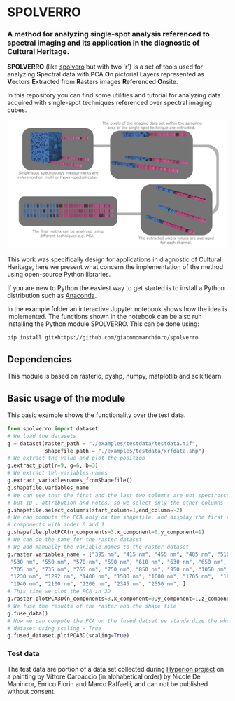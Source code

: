 # SPOLVERRO
### A method for analyzing single-spot analysis referenced to spectral imaging and its application in the diagnostic of Cultural Heritage.

**SPOLVERRO** (like [spolvero](https://it.wikipedia.org/wiki/Spolvero) but with two 'r') is a set of tools used for analyzing **S**pectral data with **P**CA **O**n pictorial **L**ayers represented as **V**ectors **E**xtracted from **R**asters images **R**eferenced **O**nsite.

In this repository you can find some utilities and tutorial for analyzing data acquired with single-spot techniques referenced over spectral imaging cubes.

![Alt text](images/visualabstract.jpg?raw=true "Graphic representation of the method proposed")

This work was specifically design for applications in diagnostic of Cultural Heritage, here we present what concern the implementation of the method using open-source Python libraries.

If you are new to Python the easiest way to get started is to install a Python distribution such as [Anaconda](https://www.anaconda.com/).

In the example folder an interactive Jupyter notebook shows how the idea is implemented.
The functions shown in the notebook can be also run installing the Python module SPOLVERRO.
This can be done using:

```
pip install git+https://github.com/giacomomarchioro/spolverro
```
## Dependencies
This module is based on rasterio, pyshp, numpy, matplotlib and scikitlearn.

## Basic usage of the module
This basic example shows the functionality over the test data.

  ```python
  from spolverro import dataset
  # We load the datasets
  g = dataset(raster_path = "./examples/testdata/testdata.tif",
              shapefile_path = "./examples/testdata/xrfdata.shp")
  # We extract the value and plot the position
  g.extract_plot(r=9, g=6, b=3)
  # We extract teh variables names
  g.extract_variablesnames_fromShapefile()
  g.shapefile.variables_name
  # We can see that the first and the last two columns are not spectroscopy data
  # but ID , attribution and notes, so we select only the other columns
  g.shapefile.select_columns(start_column=1,end_column=-2)
  # We can compute the PCA only on the shapefile, and display the first two
  # components with index 0 and 1.
  g.shapefile.plotPCA(n_components=3,x_component=0,y_component=1)
  # We can do the same for the raster dataset
  # We add manually the variable names to the raster dataset
  g.raster.variables_name = ["395 nm", "415 nm", "455 nm", "485 nm", "510 nm",
   "530 nm", "550 nm", "570 nm", "590 nm", "610 nm", "630 nm", "650 nm", "675 nm",
   "705 nm", "735 nm", "765 nm", "750 nm", "850 nm", "950 nm", "1050 nm",
   "1230 nm", "1292 nm", "1400 nm", "1500 nm", "1600 nm", "1705 nm",  "1830 nm",
   "1940 nm", "2100 nm", "2200 nm", "2345 nm", "2550 nm", ]
  # This time we plot the PCA in 3D
  g.raster.plotPCA3D(n_components=3,x_component=0,y_component=1,z_component=2)
  # We fuse the results of the raster and the shape file
  g.fuse_data()
  # Now we can compute the PCA on the fused datset we standardize the whole
  # dataset using scaling = True
  g.fused_dataset.plotPCA3D(scaling=True)
  ```

### Test data
The test data are portion of a data set collected during [Hyperion project](http://www.iperionch.eu/) on a painting by Vittore Carpaccio (in alphabetical order) by Nicole De Manincor, Enrico Fiorin and Marco Raffaelli, and can not be published without consent.
